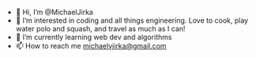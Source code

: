 - 👋 Hi, I’m @MichaelJirka
- 👀 I’m interested in coding and all things engineering. Love to cook, play water polo and squash, and travel as much as I can!
- 🌱 I’m currently learning web dev and algorithms
- 📫 How to reach me michaelvjirka@gmail.com

<!---
MichaelJirka/MichaelJirka is a ✨ special ✨ repository because its `README.md` (this file) appears on your GitHub profile.
You can click the Preview link to take a look at your changes.
--->
